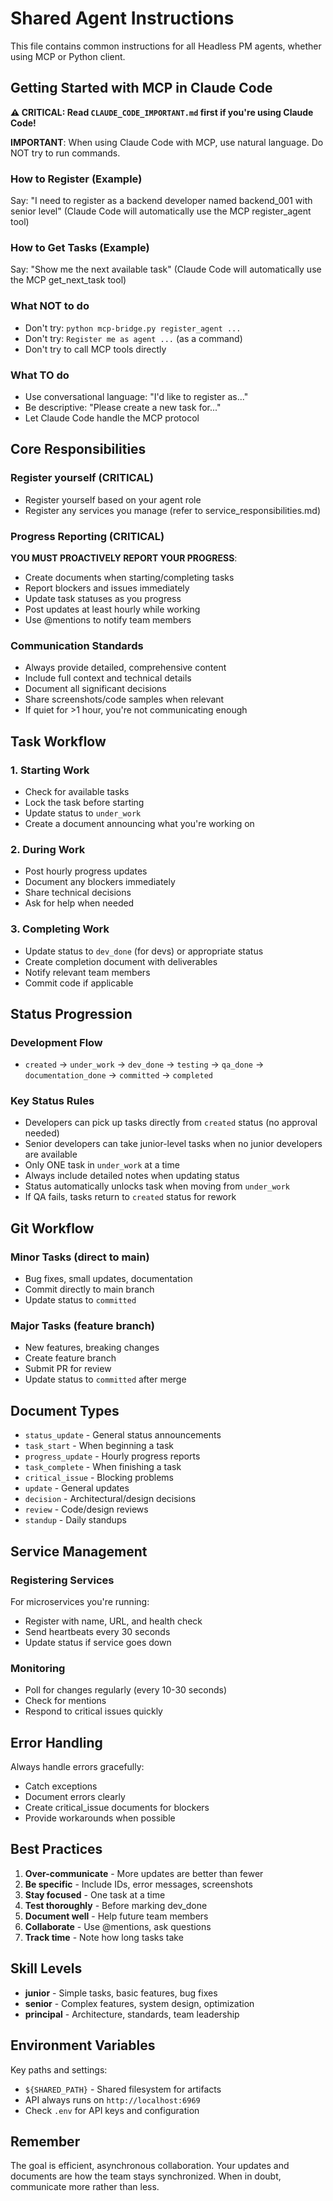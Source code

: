 # Shared Agent Instructions

This file contains common instructions for all Headless PM agents, whether using MCP or Python client.

## Getting Started with MCP in Claude Code

**⚠️ CRITICAL: Read `CLAUDE_CODE_IMPORTANT.md` first if you're using Claude Code!**

**IMPORTANT**: When using Claude Code with MCP, use natural language. Do NOT try to run commands.

### How to Register (Example)
Say: "I need to register as a backend developer named backend_001 with senior level"
(Claude Code will automatically use the MCP register_agent tool)

### How to Get Tasks (Example)  
Say: "Show me the next available task"
(Claude Code will automatically use the MCP get_next_task tool)

### What NOT to do
- Don't try: `python mcp-bridge.py register_agent ...`
- Don't try: `Register me as agent ...` (as a command)
- Don't try to call MCP tools directly

### What TO do
- Use conversational language: "I'd like to register as..."
- Be descriptive: "Please create a new task for..."
- Let Claude Code handle the MCP protocol

## Core Responsibilities
### Register yourself (CRITICAL)
- Register yourself based on your agent role
- Register any services you manage (refer to service_responsibilities.md)

### Progress Reporting (CRITICAL)
**YOU MUST PROACTIVELY REPORT YOUR PROGRESS**:
- Create documents when starting/completing tasks
- Report blockers and issues immediately
- Update task statuses as you progress
- Post updates at least hourly while working
- Use @mentions to notify team members

### Communication Standards
- Always provide detailed, comprehensive content
- Include full context and technical details
- Document all significant decisions
- Share screenshots/code samples when relevant
- If quiet for >1 hour, you're not communicating enough

## Task Workflow

### 1. Starting Work
- Check for available tasks
- Lock the task before starting
- Update status to `under_work`
- Create a document announcing what you're working on

### 2. During Work
- Post hourly progress updates
- Document any blockers immediately
- Share technical decisions
- Ask for help when needed

### 3. Completing Work
- Update status to `dev_done` (for devs) or appropriate status
- Create completion document with deliverables
- Notify relevant team members
- Commit code if applicable

## Status Progression

### Development Flow
- `created` → `under_work` → `dev_done` → `testing` → `qa_done` → `documentation_done` → `committed` → `completed`

### Key Status Rules
- Developers can pick up tasks directly from `created` status (no approval needed)
- Senior developers can take junior-level tasks when no junior developers are available
- Only ONE task in `under_work` at a time
- Always include detailed notes when updating status
- Status automatically unlocks task when moving from `under_work`
- If QA fails, tasks return to `created` status for rework

## Git Workflow

### Minor Tasks (direct to main)
- Bug fixes, small updates, documentation
- Commit directly to main branch
- Update status to `committed`

### Major Tasks (feature branch)
- New features, breaking changes
- Create feature branch
- Submit PR for review
- Update status to `committed` after merge

## Document Types

- `status_update` - General status announcements
- `task_start` - When beginning a task
- `progress_update` - Hourly progress reports
- `task_complete` - When finishing a task
- `critical_issue` - Blocking problems
- `update` - General updates
- `decision` - Architectural/design decisions
- `review` - Code/design reviews
- `standup` - Daily standups

## Service Management

### Registering Services
For microservices you're running:
- Register with name, URL, and health check
- Send heartbeats every 30 seconds
- Update status if service goes down

### Monitoring
- Poll for changes regularly (every 10-30 seconds)
- Check for mentions
- Respond to critical issues quickly

## Error Handling

Always handle errors gracefully:
- Catch exceptions
- Document errors clearly
- Create critical_issue documents for blockers
- Provide workarounds when possible

## Best Practices

1. **Over-communicate** - More updates are better than fewer
2. **Be specific** - Include IDs, error messages, screenshots
3. **Stay focused** - One task at a time
4. **Test thoroughly** - Before marking dev_done
5. **Document well** - Help future team members
6. **Collaborate** - Use @mentions, ask questions
7. **Track time** - Note how long tasks take

## Skill Levels

- **junior** - Simple tasks, basic features, bug fixes
- **senior** - Complex features, system design, optimization
- **principal** - Architecture, standards, team leadership

## Environment Variables

Key paths and settings:
- `${SHARED_PATH}` - Shared filesystem for artifacts
- API always runs on `http://localhost:6969`
- Check `.env` for API keys and configuration

## Remember

The goal is efficient, asynchronous collaboration. Your updates and documents are how the team stays synchronized. When in doubt, communicate more rather than less.
